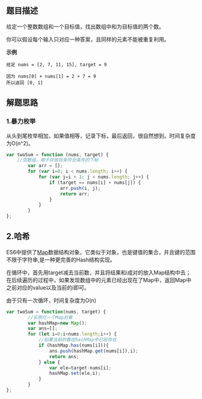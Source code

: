 ## 题目描述

给定一个整数数组和一个目标值，找出数组中和为目标值的两个数。

你可以假设每个输入只对应一种答案，且同样的元素不能被重复利用。

**示例**
```
给定 nums = [2, 7, 11, 15], target = 9

因为 nums[0] + nums[1] = 2 + 7 = 9
所以返回 [0, 1]
```

## 解题思路
### 1.暴力枚举

从头到尾枚举相加，如果值相等，记录下标，最后返回，很自然想到。时间复杂度为O(n^2)。

```JavaScript
var twoSum = function (nums, target) {
    //空数组，用于存放将来符合条件的下标
        var arr = [];
        for (var i=0; i < nums.length; i++) {
            for (var j=i + 1; j < nums.length; j++) {
                if (target == nums[i] + nums[j]) {
                    arr.push(i, j);
                    return arr;
                }
            }
        }
};
```

## 2.哈希

ES6中提供了[Map](https://developer.mozilla.org/zh-CN/docs/Web/JavaScript/Reference/Global_Objects/Map)数据结构对象，它类似于对象，也是键值的集合，并且键的范围不限于字符串,是一种更完善的Hash结构实现。

在循环中，首先用target减去当前数，并且将结果和i成对的放入Map结构中去；在后续遍历的过程中，如果发现数组中的元素已经出现在了Map中，返回Map中之前对应的value以及当前的i即可。

由于只有一次循环，时间复杂度为O(n)

```JavaScript
var twoSum = function(nums, target) {
        //实例化一个Map对象
        var hashMap=new Map();
        var ans=[];
        for (let i=0;i<nums.length;i++) {
            //如果当前的数在hashMap中已经存在
            if (hashMap.has(nums[i])){
                ans.push(hashMap.get(nums[i]),i);
                return ans;
            } else {
                var ele=target-nums[i];
                hashMap.set(ele,i);
            }
        }
};
```